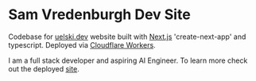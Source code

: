 # Sam Vredenburgh Dev Site
Codebase for [uelski.dev](https://www.uelski.dev/) website built with [Next.js](https://nextjs.org/) 'create-next-app' and typescript. Deployed via [Cloudflare Workers](https://developers.cloudflare.com/workers/framework-guides/web-apps/nextjs/).<br>

I am a full stack developer and aspiring AI Engineer. To learn more check out the deployed [site](https://www.uelski.dev/).